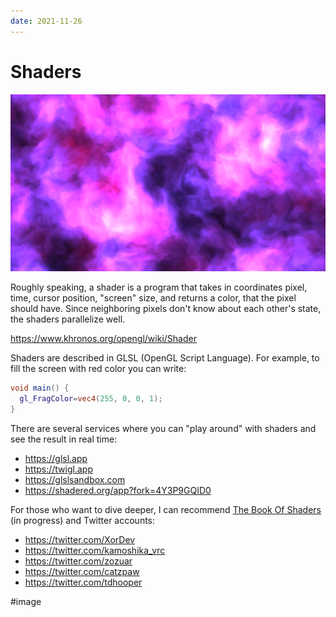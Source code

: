 ```yaml
---
date: 2021-11-26
---
```


# Shaders

![Shader example](shaders.png "Shader example based on @patriciogv's work")

Roughly speaking, a shader is a program that takes in coordinates pixel, time,
cursor position, "screen" size, and returns a color, that the pixel should have.
Since neighboring pixels don't know about each other's state,
the shaders parallelize well.

https://www.khronos.org/opengl/wiki/Shader

Shaders are described in GLSL (OpenGL Script Language). For example,
to fill the screen with red color you can write:

```glsl
void main() {
  gl_FragColor=vec4(255, 0, 0, 1);
}
```

There are several services where you can "play around" with shaders
and see the result in real time:

- https://glsl.app
- https://twigl.app
- https://glslsandbox.com
- https://shadered.org/app?fork=4Y3P9GQID0

For those who want to dive deeper, I can recommend
[The Book Of Shaders](https://thebookofshaders.com) (in progress) and Twitter accounts:

- https://twitter.com/XorDev
- https://twitter.com/kamoshika_vrc
- https://twitter.com/zozuar
- https://twitter.com/catzpaw
- https://twitter.com/tdhooper

#image
